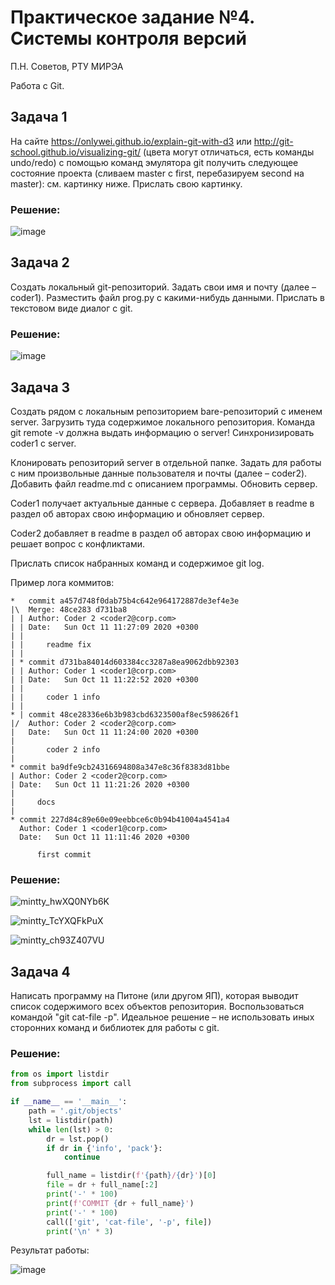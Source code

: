 # Практическое задание №4. Системы контроля версий

П.Н. Советов, РТУ МИРЭА

Работа с Git.

## Задача 1

На сайте https://onlywei.github.io/explain-git-with-d3 или http://git-school.github.io/visualizing-git/ (цвета могут отличаться, есть команды undo/redo) с помощью команд эмулятора git получить следующее состояние проекта (сливаем master с first, перебазируем second на master): см. картинку ниже. Прислать свою картинку.

### Решение:

![image](https://github.com/user-attachments/assets/24d2d4e9-c086-42d1-84c5-c7c5741a0887)


## Задача 2

Создать локальный git-репозиторий. Задать свои имя и почту (далее – coder1). Разместить файл prog.py с какими-нибудь данными. Прислать в текстовом виде диалог с git.

### Решение:

![image](https://github.com/user-attachments/assets/ebd4cb58-231e-4cf1-a21e-e9adc692dfe8)


## Задача 3

Создать рядом с локальным репозиторием bare-репозиторий с именем server. Загрузить туда содержимое локального репозитория. Команда git remote -v должна выдать информацию о server! Синхронизировать coder1 с server.

Клонировать репозиторий server в отдельной папке. Задать для работы с ним произвольные данные пользователя и почты (далее – coder2). Добавить файл readme.md с описанием программы. Обновить сервер.

Coder1 получает актуальные данные с сервера. Добавляет в readme в раздел об авторах свою информацию и обновляет сервер.

Coder2 добавляет в readme в раздел об авторах свою информацию и решает вопрос с конфликтами.

Прислать список набранных команд и содержимое git log.

Пример лога коммитов:

```
*   commit a457d748f0dab75b4c642e964172887de3ef4e3e
|\  Merge: 48ce283 d731ba8
| | Author: Coder 2 <coder2@corp.com>
| | Date:   Sun Oct 11 11:27:09 2020 +0300
| | 
| |     readme fix
| | 
| * commit d731ba84014d603384cc3287a8ea9062dbb92303
| | Author: Coder 1 <coder1@corp.com>
| | Date:   Sun Oct 11 11:22:52 2020 +0300
| | 
| |     coder 1 info
| | 
* | commit 48ce28336e6b3b983cbd6323500af8ec598626f1
|/  Author: Coder 2 <coder2@corp.com>
|   Date:   Sun Oct 11 11:24:00 2020 +0300
|   
|       coder 2 info
| 
* commit ba9dfe9cb24316694808a347e8c36f8383d81bbe
| Author: Coder 2 <coder2@corp.com>
| Date:   Sun Oct 11 11:21:26 2020 +0300
| 
|     docs
| 
* commit 227d84c89e60e09eebbce6c0b94b41004a4541a4
  Author: Coder 1 <coder1@corp.com>
  Date:   Sun Oct 11 11:11:46 2020 +0300
  
      first commit
```

### Решение:

![mintty_hwXQ0NYb6K](https://github.com/user-attachments/assets/e33c6ab7-1b8c-400c-be63-708cb99a6542)

![mintty_TcYXQFkPuX](https://github.com/user-attachments/assets/c0deefcc-5d34-413b-80a8-8833e693e627)

![mintty_ch93Z407VU](https://github.com/user-attachments/assets/ba133146-a817-4108-8133-abd7bc7b941c)

## Задача 4

Написать программу на Питоне (или другом ЯП), которая выводит список содержимого всех объектов репозитория. Воспользоваться командой "git cat-file -p". Идеальное решение – не использовать иных сторонних команд и библиотек для работы с git.

### Решение:

```py
from os import listdir
from subprocess import call

if __name__ == '__main__':
    path = '.git/objects'
    lst = listdir(path)
    while len(lst) > 0:
        dr = lst.pop()
        if dr in {'info', 'pack'}:
            continue

        full_name = listdir(f'{path}/{dr}')[0]
        file = dr + full_name[:2]
        print('-' * 100)
        print(f'COMMIT {dr + full_name}')
        print('-' * 100)
        call(['git', 'cat-file', '-p', file])
        print('\n' * 3)
```

Результат работы:

![image](https://github.com/user-attachments/assets/26fdd055-1adf-45be-b1ba-821ab620eb71)

